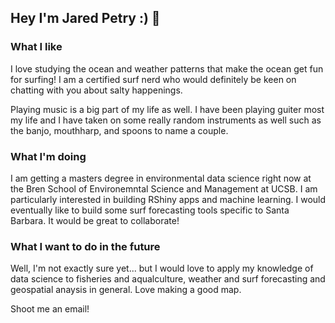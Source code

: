 ## Hey I'm Jared Petry :) 👋

### What I like 

I love studying the ocean and weather patterns that make the ocean get fun for surfing! I am a certified surf nerd who would definitely be keen on chatting with you about salty happenings. 

Playing music is a big part of my life as well.  I have been playing guiter most my life and I have taken on some really random instruments as well such as the banjo, mouthharp, and spoons to name a couple.  


### What I'm doing 

I am getting a masters degree in environmental data science right now at the Bren School of Environemntal Science and Management at UCSB.  I am particularly interested in building RShiny apps and machine learning.  I would eventually like to build some surf forecasting tools specific to Santa Barbara. It would be great to collaborate! 


### What I want to do in the future

Well, I'm not exactly sure yet... but I would love to apply my knowledge of data science to fisheries and aqualculture, weather and surf forecasting and geospatial anaysis in general.  Love making a good map.

Shoot me an email!



<!--
**jaredbpetry/jaredbpetry** is a ✨ _special_ ✨ repository because its `README.md` (this file) appears on your GitHub profile.

Here are some ideas to get you started:

- 🔭 I’m currently working on ...
- 🌱 I’m currently learning ...
- 👯 I’m looking to collaborate on ...
- 🤔 I’m looking for help with ...
- 💬 Ask me about ...
- 📫 How to reach me: ...
- 😄 Pronouns: ...
- ⚡ Fun fact: ...
-->
